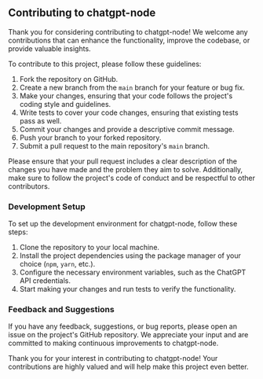 ## Contributing to chatgpt-node

Thank you for considering contributing to chatgpt-node! We welcome any contributions that can enhance the functionality, improve the codebase, or provide valuable insights.

To contribute to this project, please follow these guidelines:

1. Fork the repository on GitHub.
2. Create a new branch from the `main` branch for your feature or bug fix.
3. Make your changes, ensuring that your code follows the project's coding style and guidelines.
4. Write tests to cover your code changes, ensuring that existing tests pass as well.
5. Commit your changes and provide a descriptive commit message.
6. Push your branch to your forked repository.
7. Submit a pull request to the main repository's `main` branch.

Please ensure that your pull request includes a clear description of the changes you have made and the problem they aim to solve. Additionally, make sure to follow the project's code of conduct and be respectful to other contributors.

### Development Setup

To set up the development environment for chatgpt-node, follow these steps:

1. Clone the repository to your local machine.
2. Install the project dependencies using the package manager of your choice (`npm`, `yarn`, etc.).
3. Configure the necessary environment variables, such as the ChatGPT API credentials.
4. Start making your changes and run tests to verify the functionality.

<!-- ### Testing

chatgpt-node includes a test suite to ensure the stability and correctness of the codebase. When making changes or adding new features, it is important to include relevant tests.

To run the tests, use the following command:

```bash
npm test
```

Make sure that all tests pass before submitting your pull request. -->

### Feedback and Suggestions

If you have any feedback, suggestions, or bug reports, please open an issue on the project's GitHub repository. We appreciate your input and are committed to making continuous improvements to chatgpt-node.

Thank you for your interest in contributing to chatgpt-node! Your contributions are highly valued and will help make this project even better.
